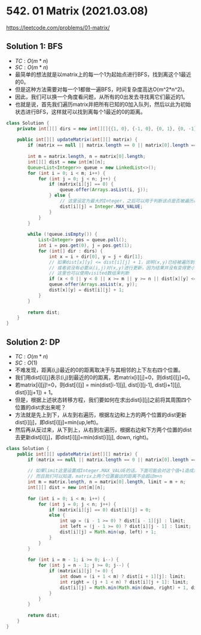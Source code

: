 # 542. 01 Matrix (2021.03.08)

https://leetcode.com/problems/01-matrix/

## Solution 1: BFS

- $TC:O(m*n)$
- $SC:O(m*n)$
- 最简单的想法就是以matrix上的每一个1为起始点进行BFS，找到离这个1最近的0。
- 但是这种方法需要对每一个1都做一遍BFS，时间复杂度高达O(m^2*n^2)。
- 因此，我们可以换一个角度看问题，从所有的0出发去寻找离它们最近的1。
- 也就是说，首先我们遍历matrix并把所有已知的0加入队列，然后以此为初始状态进行BFS，这样就可以找到离每个1最近的0的距离。

```java
class Solution {
    private int[][] dirs = new int[][]{{1, 0}, {-1, 0}, {0, 1}, {0, -1}};
    
    public int[][] updateMatrix(int[][] matrix) {
        if (matrix == null || matrix.length == 0 || matrix[0].length == 0) return matrix;
        
        int m = matrix.length, n = matrix[0].length;
        int[][] dist = new int[m][n];
        Queue<List<Integer>> queue = new LinkedList<>();
        for (int i = 0; i < m; i++) {
            for (int j = 0; j < n; j++) {
                if (matrix[i][j] == 0) {
                    queue.offer(Arrays.asList(i, j));
                } else {
                    // 这里设定为最大的Integer，之后可以用于判断该点是否被遍历过
                    dist[i][j] = Integer.MAX_VALUE;
                }
            }
        }
        
        while (!queue.isEmpty()) {
            List<Integer> pos = queue.poll();
            int i = pos.get(0), j = pos.get(1);
            for (int[] dir : dirs) {
                int x = i + dir[0], y = j + dir[1];
                // 如果dist[x][y] <= dist[i][j] + 1，说明(x,y)已经被遍历到
                // 或者说没有必要从(i,j)对(x,y)进行更新，因为结果并没有变得更小
                // 这里也可以使用visited数组来判断
                if (x < 0 || y < 0 || x >= m || y >= n || dist[x][y] <= dist[i][j] + 1) continue;
                queue.offer(Arrays.asList(x, y));
                dist[x][y] = dist[i][j] + 1;
            }
        }
        
        return dist;
    }
}
```

## Solution 2: DP

- $TC:O(m*n)$
- $SC:O(1)$
- 不难发现，距离(i,j)最近的0的距离取决于与其相邻的上下左右四个位置。
- 我们用dist[i][j]表示(i,j)到最近的0的距离，若matrix[i][j]=0，则dist[i][j]=0。
- 若matrix[i][j]!=0，则dist[i][j] = min(dist[i-1][j], dist[i][j-1], dist[i+1][j], dist[i][j+1]) + 1。
- 但是，根据上述状态转移方程，我们要如何在求出dist[i][j]之前将其周围四个位置的dist求出来呢？
- 方法就是先上到下，从左到右遍历，根据左边和上方的两个位置的dist更新dist[i][j]，即dist[i][j]=min(up,left)。
- 然后再从反过来，从下到上，从右到左遍历，根据右边和下方两个位置的dist去更新dist[i][j]，即dist[i][j]=min(dist[i][j], down, right)。

```java
class Solution {
    public int[][] updateMatrix(int[][] matrix) {
        if (matrix == null || matrix.length == 0 || matrix[0].length == 0) return matrix;
        
        // 如果limit这里设置成Integer.MAX_VALUE的话，下面可能会对这个值+1造成溢出
        // 而且我们可以知道，matrix上两个位置最远的距离不会超过m+n
        int m = matrix.length, n = matrix[0].length, limit = m + n;
        int[][] dist = new int[m][n];
        
        for (int i = 0; i < m; i++) {
            for (int j = 0; j < n; j++) {
                if (matrix[i][j] == 0) dist[i][j] = 0;
                else {
                    int up = (i - 1 >= 0) ? dist[i - 1][j] : limit;
                    int left = (j - 1 >= 0) ? dist[i][j - 1] : limit;
                    dist[i][j] = Math.min(up, left) + 1;
                }
            }
        }
        
        for (int i = m - 1; i >= 0; i--) {
            for (int j = n - 1; j >= 0; j--) {
                if (matrix[i][j] != 0) {
                    int down = (i + 1 < m) ? dist[i + 1][j]: limit;
                    int right = (j + 1 < n) ? dist[i][j + 1]: limit;
                    dist[i][j] = Math.min(Math.min(down, right) + 1, dist[i][j]);
                }
            }
        }
        
        return dist;
    }
}
```